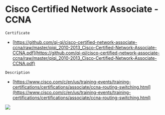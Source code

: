 # Cisco Certified Network Associate - CCNA
`Certificate`
- [https://github.com/qi-qi/cisco-certified-network-associate-ccna/raw/master/qiqi_2010-2013_Cisco-Certified-Network-Associate-CCNA.pdf](https://github.com/qi-qi/cisco-certified-network-associate-ccna/raw/master/qiqi_2010-2013_Cisco-Certified-Network-Associate-CCNA.pdf)

`Description`
- [https://www.cisco.com/c/en/us/training-events/training-certifications/certifications/associate/ccna-routing-switching.html](https://www.cisco.com/c/en/us/training-events/training-certifications/certifications/associate/ccna-routing-switching.html)

![](https://github.com/qi-qi/cisco-certified-network-associate-ccna/raw/master/qiqi_2010-2013_Cisco-Certified-Network-Associate-CCNA.jpg)

